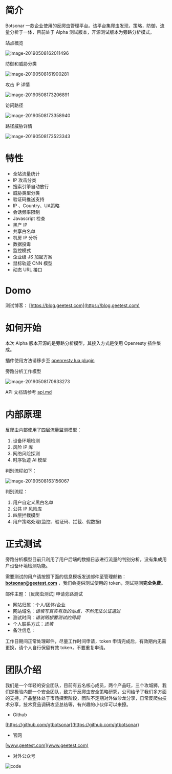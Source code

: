 # 简介

Botsonar 一款企业使用的反爬虫管理平台。该平台集爬虫发现，策略，防御，流量分析于一体，目前处于 Alpha 测试版本，开源测试版本为旁路分析模式。

站点概览

![image-20190508162011496](./assets/image-20190508162011496.png)

防御和威胁分类

![image-20190508161900281](./assets/image-20190508161900281.png)

攻击 IP 详情

![image-20190508173206891](./assets/image-20190508173206891.png)

访问路径

![image-20190508173358940](./assets/image-20190508173358940.png)

路径威胁详情

![image-20190508173523343](./assets/image-20190508173523343.png)

# 特性

- 全站流量统计
- IP 攻击分类
- 搜索引擎自动放行
- 威胁类型分类
- 验证码推送支持
- IP 、Country、UA策略
- 会话频率限制
- Javascript 检查
- 黑产 IP 
- 共享白名单
- 机房 IP 分析
- 数据投毒
- 监控模式
- 企业级 JS 加密方案
- 鼠标轨迹 CNN 模型
- 动态 URL 接口

# Domo

测试博客： [https://blog.geetest.com](https://blog.geetest.com)

# 如何开始

本次 Alpha 版本开源的是旁路分析模型，其接入方式是使用 Openresty 插件集成。

插件使用方法请移步至 [openresty lua plugin](https://github.com/gtbotsonar/analyse-plugin-lua) 

旁路分析工作模型

![image-20190508170633273](./assets/image-20190508170633273.png)

API 文档请参考 [api.md](./api.md)

# 内部原理

反爬虫内部使用了四层流量监测模型：

1. 设备环境检测
2. 风险 IP 库
3. 网络风险探测
4. 时序轨迹 AI 模型

判别流程如下：

![image-20190508163156067](./assets/image-20190508163156067.png)

判别流程：

1. 用户自定义黑白名单
2. 公共 IP 风险库
3. 四层拦截模型
4. 用户策略处理(监控、验证码、拦截、假数据)

# 正式测试

旁路分析模型目前只利用了用户后端的数据日志进行流量的判别分析，没有集成用户设备环境检测功能。

需要测试的用户请按照下面的信息模板发送邮件至管理邮箱：**botsonar@geetest.com** ，我们会提供测试使用的 token，测试期间**完全免费**。

邮件主题： [反爬虫测试] 申请旁路测试

- 网站归属：个人/团体/企业
- 网站域名：*请填写真实有效的站点，不然无法认证通过*
- 测试时间：*请说明想要测试的周期*
- 个人联系方式：*选填*
- 备注信息：

工作日期间正常处理邮件，尽量工作时间申请，token 申请完成后，有效期内无需更换，请个人自行保留有效 token，不要重复申请。

# 团队介绍

我们是一个年轻的安全团队，目前有五名核心成员，两个产品旺，三个攻城狮，我们是极验内部一个安全团队，致力于反爬虫安全策略研究，公司给予了我们多方面的支持，产品整体处于市场探索阶段，团队不定期对外做沙龙分享，日常反爬虫技术分享，技术竞品调研攻坚总结等，有兴趣的小伙伴可以来撩。

- Github

[https://github.com/gtbotsonar](https://github.com/gtbotsonar)

- 官网

[www.geetest.com](www.geetest.com)

- 对外公众号

![code](./assets/code.png)

